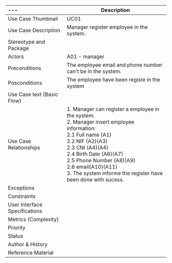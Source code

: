 | ---                           | Description                                                                                        |
|:----------------------------- | -------------------------------------------------------------------------------------------------- |
| Use Case Thumbnail            | UC01                                                                                               |
| Use Case Description          | Manager register employee in the system.                                                           |
| Stereotype and Package        |                                                                                                    |
| Actors                        | A01 - manager                                                                                      |
| Preconditions                 | The employee email and phone number can't be in the system.                                        |
| Posconditions                 | The employee have been registe in the system                                                       |
| Use Case text (Basic Flow)    |                                                                                                    |
| Use Case Relationships        | 1. Manager can register a employee in the system. <br>2. Manager insert employee information: <br>2.1  Full name (A1)<br>2.2  NIF (A2)(A3) <br>2.3  CNI (A4)(A4)<br> 2.4 Birth Date (A6)(A7)<br>2.5  Phone Number (A8)(A9)<br>2.6  email(A10)(A11) <br> 3. The system informe the register have been done with sucess. |              |                                                                                                    |
| Exceptions                    |                                                                                                    |
| Constraints                   |                                                                                                    |
| User Interface Specifications |                                                                                                    |
| Metrics (Complexity)          |                                                                                                    |
| Priority                      |                                                                                                    |
| Status                        |                                                                                                    |
| Author & History              |                                                                                                    |
| Reference Material            |                                                                                                    |